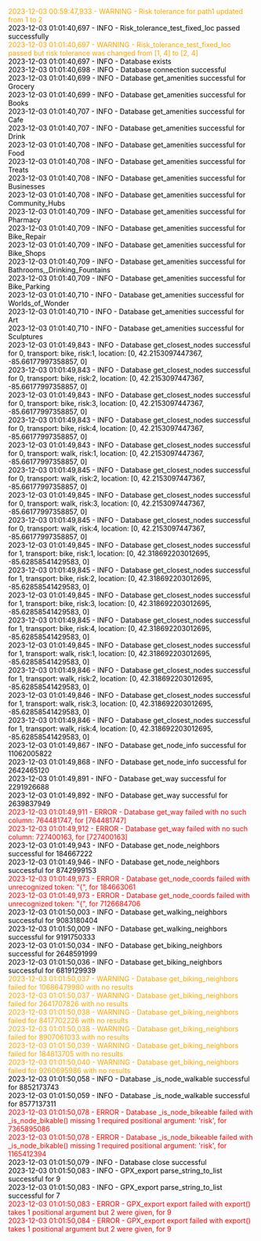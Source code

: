 <font color="Orange">2023-12-03 00:59:47,933 - WARNING - Risk tolerance for path1 updated from 1 to 2<br></font>
<font color="Black">2023-12-03 01:01:40,697 - INFO - Risk_tolerance_test_fixed_loc passed successfully<br></font>
<font color="Orange">2023-12-03 01:01:40,697 - WARNING - Risk_tolerance_test_fixed_loc passed but risk tolerance was changed from [1, 4] to [2, 4]<br></font>
<font color="Black">2023-12-03 01:01:40,697 - INFO - Database exists<br></font>
<font color="Black">2023-12-03 01:01:40,698 - INFO - Database connection successful<br></font>
<font color="Black">2023-12-03 01:01:40,699 - INFO - Database get_amenities successful for Grocery<br></font>
<font color="Black">2023-12-03 01:01:40,699 - INFO - Database get_amenities successful for Books<br></font>
<font color="Black">2023-12-03 01:01:40,707 - INFO - Database get_amenities successful for Cafe<br></font>
<font color="Black">2023-12-03 01:01:40,707 - INFO - Database get_amenities successful for Drink<br></font>
<font color="Black">2023-12-03 01:01:40,708 - INFO - Database get_amenities successful for Food<br></font>
<font color="Black">2023-12-03 01:01:40,708 - INFO - Database get_amenities successful for Treats<br></font>
<font color="Black">2023-12-03 01:01:40,708 - INFO - Database get_amenities successful for Businesses<br></font>
<font color="Black">2023-12-03 01:01:40,708 - INFO - Database get_amenities successful for Community_Hubs<br></font>
<font color="Black">2023-12-03 01:01:40,709 - INFO - Database get_amenities successful for Pharmacy<br></font>
<font color="Black">2023-12-03 01:01:40,709 - INFO - Database get_amenities successful for Bike_Repair<br></font>
<font color="Black">2023-12-03 01:01:40,709 - INFO - Database get_amenities successful for Bike_Shops<br></font>
<font color="Black">2023-12-03 01:01:40,709 - INFO - Database get_amenities successful for Bathrooms,_Drinking_Fountains<br></font>
<font color="Black">2023-12-03 01:01:40,709 - INFO - Database get_amenities successful for Bike_Parking<br></font>
<font color="Black">2023-12-03 01:01:40,710 - INFO - Database get_amenities successful for Worlds_of_Wonder<br></font>
<font color="Black">2023-12-03 01:01:40,710 - INFO - Database get_amenities successful for Art<br></font>
<font color="Black">2023-12-03 01:01:40,710 - INFO - Database get_amenities successful for Sculptures<br></font>
<font color="Black">2023-12-03 01:01:49,843 - INFO - Database get_closest_nodes successful for 0, transport: bike, risk:1, location: [0, 42.2153097447367, -85.66177997358857, 0]<br></font>
<font color="Black">2023-12-03 01:01:49,843 - INFO - Database get_closest_nodes successful for 0, transport: bike, risk:2, location: [0, 42.2153097447367, -85.66177997358857, 0]<br></font>
<font color="Black">2023-12-03 01:01:49,843 - INFO - Database get_closest_nodes successful for 0, transport: bike, risk:3, location: [0, 42.2153097447367, -85.66177997358857, 0]<br></font>
<font color="Black">2023-12-03 01:01:49,843 - INFO - Database get_closest_nodes successful for 0, transport: bike, risk:4, location: [0, 42.2153097447367, -85.66177997358857, 0]<br></font>
<font color="Black">2023-12-03 01:01:49,843 - INFO - Database get_closest_nodes successful for 0, transport: walk, risk:1, location: [0, 42.2153097447367, -85.66177997358857, 0]<br></font>
<font color="Black">2023-12-03 01:01:49,845 - INFO - Database get_closest_nodes successful for 0, transport: walk, risk:2, location: [0, 42.2153097447367, -85.66177997358857, 0]<br></font>
<font color="Black">2023-12-03 01:01:49,845 - INFO - Database get_closest_nodes successful for 0, transport: walk, risk:3, location: [0, 42.2153097447367, -85.66177997358857, 0]<br></font>
<font color="Black">2023-12-03 01:01:49,845 - INFO - Database get_closest_nodes successful for 0, transport: walk, risk:4, location: [0, 42.2153097447367, -85.66177997358857, 0]<br></font>
<font color="Black">2023-12-03 01:01:49,845 - INFO - Database get_closest_nodes successful for 1, transport: bike, risk:1, location: [0, 42.318692203012695, -85.62858541429583, 0]<br></font>
<font color="Black">2023-12-03 01:01:49,845 - INFO - Database get_closest_nodes successful for 1, transport: bike, risk:2, location: [0, 42.318692203012695, -85.62858541429583, 0]<br></font>
<font color="Black">2023-12-03 01:01:49,845 - INFO - Database get_closest_nodes successful for 1, transport: bike, risk:3, location: [0, 42.318692203012695, -85.62858541429583, 0]<br></font>
<font color="Black">2023-12-03 01:01:49,845 - INFO - Database get_closest_nodes successful for 1, transport: bike, risk:4, location: [0, 42.318692203012695, -85.62858541429583, 0]<br></font>
<font color="Black">2023-12-03 01:01:49,845 - INFO - Database get_closest_nodes successful for 1, transport: walk, risk:1, location: [0, 42.318692203012695, -85.62858541429583, 0]<br></font>
<font color="Black">2023-12-03 01:01:49,846 - INFO - Database get_closest_nodes successful for 1, transport: walk, risk:2, location: [0, 42.318692203012695, -85.62858541429583, 0]<br></font>
<font color="Black">2023-12-03 01:01:49,846 - INFO - Database get_closest_nodes successful for 1, transport: walk, risk:3, location: [0, 42.318692203012695, -85.62858541429583, 0]<br></font>
<font color="Black">2023-12-03 01:01:49,846 - INFO - Database get_closest_nodes successful for 1, transport: walk, risk:4, location: [0, 42.318692203012695, -85.62858541429583, 0]<br></font>
<font color="Black">2023-12-03 01:01:49,867 - INFO - Database get_node_info successful for 11062005822<br></font>
<font color="Black">2023-12-03 01:01:49,868 - INFO - Database get_node_info successful for 2642465120<br></font>
<font color="Black">2023-12-03 01:01:49,891 - INFO - Database get_way successful for 2291926688<br></font>
<font color="Black">2023-12-03 01:01:49,892 - INFO - Database get_way successful for 2639837949<br></font>
<font color="Red">2023-12-03 01:01:49,911 - ERROR - Database get_way failed with no such column: 764481747, for [764481747]<br></font>
<font color="Red">2023-12-03 01:01:49,912 - ERROR - Database get_way failed with no such column: 727400163, for [727400163]<br></font>
<font color="Black">2023-12-03 01:01:49,943 - INFO - Database get_node_neighbors successful for 184667222<br></font>
<font color="Black">2023-12-03 01:01:49,946 - INFO - Database get_node_neighbors successful for 8742999153<br></font>
<font color="Red">2023-12-03 01:01:49,973 - ERROR - Database get_node_coords failed with unrecognized token: "{", for 184663061<br></font>
<font color="Red">2023-12-03 01:01:49,973 - ERROR - Database get_node_coords failed with unrecognized token: "{", for 7126684706<br></font>
<font color="Black">2023-12-03 01:01:50,003 - INFO - Database get_walking_neighbors successful for 9083180404<br></font>
<font color="Black">2023-12-03 01:01:50,009 - INFO - Database get_walking_neighbors successful for 9191750333<br></font>
<font color="Black">2023-12-03 01:01:50,034 - INFO - Database get_biking_neighbors successful for 2648591999<br></font>
<font color="Black">2023-12-03 01:01:50,036 - INFO - Database get_biking_neighbors successful for 6819129939<br></font>
<font color="Orange">2023-12-03 01:01:50,037 - WARNING - Database get_biking_neighbors failed for 10686479980 with no results<br></font>
<font color="Orange">2023-12-03 01:01:50,037 - WARNING - Database get_biking_neighbors failed for 2641707826 with no results<br></font>
<font color="Orange">2023-12-03 01:01:50,038 - WARNING - Database get_biking_neighbors failed for 8417702226 with no results<br></font>
<font color="Orange">2023-12-03 01:01:50,038 - WARNING - Database get_biking_neighbors failed for 8907061033 with no results<br></font>
<font color="Orange">2023-12-03 01:01:50,039 - WARNING - Database get_biking_neighbors failed for 184813705 with no results<br></font>
<font color="Orange">2023-12-03 01:01:50,040 - WARNING - Database get_biking_neighbors failed for 9260695986 with no results<br></font>
<font color="Black">2023-12-03 01:01:50,058 - INFO - Database _is_node_walkable successful for 8852173743<br></font>
<font color="Black">2023-12-03 01:01:50,059 - INFO - Database _is_node_walkable successful for 8577137311<br></font>
<font color="Red">2023-12-03 01:01:50,078 - ERROR - Database _is_node_bikeable failed with _is_node_bikable() missing 1 required positional argument: 'risk', for 7365895086<br></font>
<font color="Red">2023-12-03 01:01:50,078 - ERROR - Database _is_node_bikeable failed with _is_node_bikable() missing 1 required positional argument: 'risk', for 1165412394<br></font>
<font color="Black">2023-12-03 01:01:50,079 - INFO - Database close successful<br></font>
<font color="Black">2023-12-03 01:01:50,083 - INFO - GPX_export parse_string_to_list successful for 9<br></font>
<font color="Black">2023-12-03 01:01:50,083 - INFO - GPX_export parse_string_to_list successful for 7<br></font>
<font color="Red">2023-12-03 01:01:50,083 - ERROR - GPX_export export failed with export() takes 1 positional argument but 2 were given, for 9<br></font>
<font color="Red">2023-12-03 01:01:50,084 - ERROR - GPX_export export failed with export() takes 1 positional argument but 2 were given, for 9<br></font>
